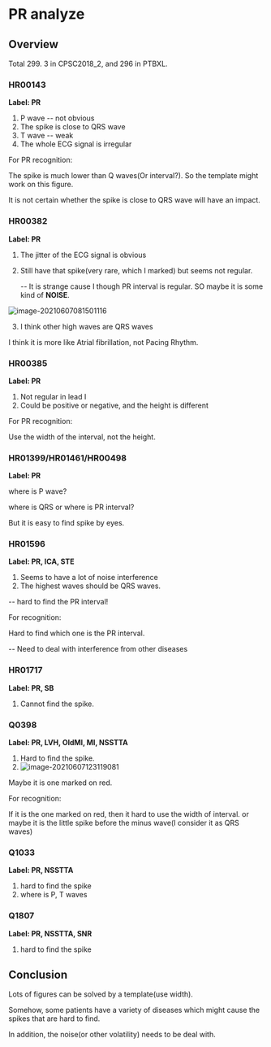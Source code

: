 # PR analyze

## Overview

Total 299. 3 in CPSC2018_2, and 296 in PTBXL.

### HR00143

**Label: PR**

1. P wave -- not obvious
2. The spike is close to QRS wave
3. T wave -- weak
4. The whole ECG signal is irregular



For PR recognition:

The spike is much lower than Q waves(Or interval?). So the template might work on this figure.

It is not certain whether the spike is close to QRS wave will have an impact.

### HR00382

**Label: PR**

1. The jitter of the ECG signal is obvious

2. Still have that spike(very rare, which I marked) but seems not regular.

   -- It is strange cause I though PR interval is regular. SO maybe it is some kind of **NOISE**.

![image-20210607081501116](C:\Users\16778\AppData\Roaming\Typora\typora-user-images\image-20210607081501116.png)

3. I think other high waves are QRS waves

I think it is more like Atrial fibrillation, not Pacing Rhythm.

### HR00385

**Label: PR**

1. Not regular in lead I
2. Could be positive or negative, and the height is different

For PR recognition:

Use the width of the interval, not the height.

### HR01399/HR01461/HR00498

**Label: PR**

where is P wave?

where is QRS or where is PR interval? 

But it is easy to find spike by eyes.

### HR01596

**Label: PR, ICA, STE**

1. Seems to have a lot of noise interference
2. The highest waves should be QRS waves.

-- hard to find the PR interval!

For recognition:

Hard to find which one is the PR interval.

-- Need to deal with interference from other diseases

### HR01717

**Label: PR, SB**

1. Cannot find the spike.



### Q0398

**Label: PR, LVH, OldMI, MI, NSSTTA**

1. Hard to find the spike.
2. ![image-20210607123119081](C:\Users\16778\AppData\Roaming\Typora\typora-user-images\image-20210607123119081.png)

Maybe it is one marked on red.



For recognition:

If it is the one marked on red, then it hard to use the width of interval. or maybe it is the little spike before the minus wave(I consider it as QRS waves)

### Q1033

**Label: PR, NSSTTA**

1. hard to find the spike
2. where is P, T waves

### Q1807

**Label: PR, NSSTTA, SNR**

1. hard to find the spike



## Conclusion

Lots of figures can be solved by a template(use width).

Somehow, some patients have a variety of diseases which might cause the spikes that are hard to find.

In addition, the noise(or other volatility) needs to be deal with.

